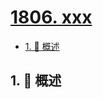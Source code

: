 # [1806. xxx](https://github.com/Tdahuyou/TNotes.leetcode/tree/main/notes/1806.%20xxx)

<!-- region:toc -->

- [1. 📝 概述](#1--概述)

<!-- endregion:toc -->

## 1. 📝 概述
